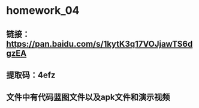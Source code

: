 # homework_04
## 链接：https://pan.baidu.com/s/1kytK3q17VOJjawTS6dgzEA
## 提取码：4efz 
## 文件中有代码蓝图文件以及apk文件和演示视频
